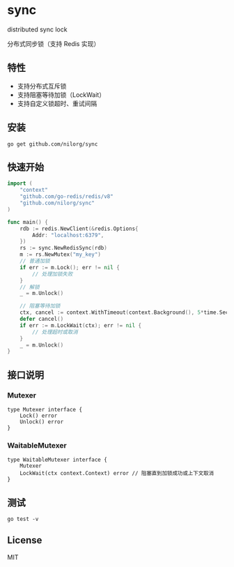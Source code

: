 # sync

distributed  sync lock

分布式同步锁（支持 Redis 实现）

## 特性
- 支持分布式互斥锁
- 支持阻塞等待加锁（LockWait）
- 支持自定义锁超时、重试间隔

## 安装
```shell
go get github.com/nilorg/sync
```

## 快速开始
```go
import (
    "context"
    "github.com/go-redis/redis/v8"
    "github.com/nilorg/sync"
)

func main() {
    rdb := redis.NewClient(&redis.Options{
        Addr: "localhost:6379",
    })
    rs := sync.NewRedisSync(rdb)
    m := rs.NewMutex("my_key")
    // 普通加锁
    if err := m.Lock(); err != nil {
        // 处理加锁失败
    }
    // 解锁
    _ = m.Unlock()

    // 阻塞等待加锁
    ctx, cancel := context.WithTimeout(context.Background(), 5*time.Second)
    defer cancel()
    if err := m.LockWait(ctx); err != nil {
        // 处理超时或取消
    }
    _ = m.Unlock()
}
```

## 接口说明

### Mutexer
```
type Mutexer interface {
    Lock() error
    Unlock() error
}
```

### WaitableMutexer
```
type WaitableMutexer interface {
    Mutexer
    LockWait(ctx context.Context) error // 阻塞直到加锁成功或上下文取消
}
```

## 测试
```shell
go test -v
```

## License
MIT
